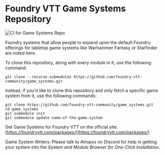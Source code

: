 # Foundry VTT Game Systems Repository

![CI for Game Systems Repo](https://github.com/foundry-vtt-community/game_systems/workflows/CI%20for%20Game%20Systems%20Repo/badge.svg)

Foundry systems that allow people to expand upon the default Foundry offerings for tabletop game systems like Warhammer Fantasy or Starfinder are noted here.

To clone this repository, along with every module in it, use the following command:

```
git clone --recurse-submodules https://github.com/foundry-vtt-community/game_systems.git
```

Instead, if you'd like to clone this repository and only fetch a specific game system from it, use the following commands:

```
git clone https://github.com/foundry-vtt-community/game_systems.git
cd game_systems
git submodule init
git submodule update name-of-the-game-system
```


<!--tl=2-->	
<!--ts-->

Get Game Systems for Foundry VTT on the official site:
[https://foundryvtt.com/packages/](https://foundryvtt.com/packages/)

Game System Writers: Please talk to Atropos on Discord for help in getting your system into the _System and Module Browser for One-Click Installation_. 

